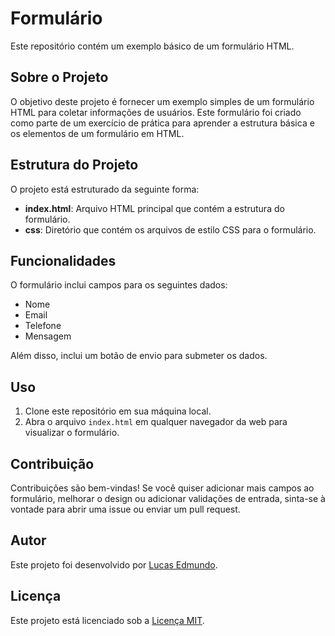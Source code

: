 # Formulário

Este repositório contém um exemplo básico de um formulário HTML.

## Sobre o Projeto

O objetivo deste projeto é fornecer um exemplo simples de um formulário HTML para coletar informações de usuários. Este formulário foi criado como parte de um exercício de prática para aprender a estrutura básica e os elementos de um formulário em HTML.

## Estrutura do Projeto

O projeto está estruturado da seguinte forma:

- **index.html**: Arquivo HTML principal que contém a estrutura do formulário.
- **css**: Diretório que contém os arquivos de estilo CSS para o formulário.

## Funcionalidades

O formulário inclui campos para os seguintes dados:

- Nome
- Email
- Telefone
- Mensagem

Além disso, inclui um botão de envio para submeter os dados.

## Uso

1. Clone este repositório em sua máquina local.
2. Abra o arquivo `index.html` em qualquer navegador da web para visualizar o formulário.

## Contribuição

Contribuições são bem-vindas! Se você quiser adicionar mais campos ao formulário, melhorar o design ou adicionar validações de entrada, sinta-se à vontade para abrir uma issue ou enviar um pull request.

## Autor

Este projeto foi desenvolvido por [Lucas Edmundo](https://github.com/LucasEdmundo).

## Licença

Este projeto está licenciado sob a [Licença MIT](LICENSE).
